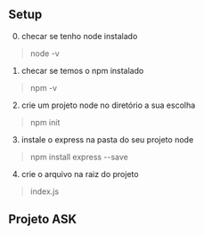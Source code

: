 ## Setup

0. checar se tenho node instalado
> node -v

1. checar se temos o npm instalado
> npm -v

2. crie um projeto node no diretório a sua escolha
> npm init

3. instale o express na pasta do seu projeto node
> npm install express --save

4. crie o arquivo na raiz do projeto 
> index.js


## Projeto ASK



